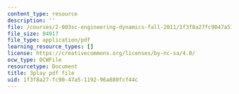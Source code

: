 ```yaml
---
content_type: resource
description: ''
file: /courses/2-003sc-engineering-dynamics-fall-2011/1f3f8a27fc9047a5119296a880fcf44c_wzEqF_UQkks.pdf
file_size: 84917
file_type: application/pdf
learning_resource_types: []
license: https://creativecommons.org/licenses/by-nc-sa/4.0/
ocw_type: OCWFile
resourcetype: Document
title: 3play pdf file
uid: 1f3f8a27-fc90-47a5-1192-96a880fcf44c
---
```

